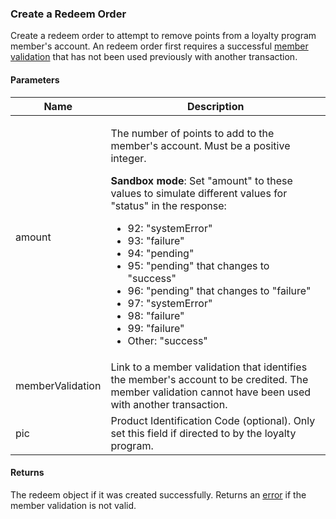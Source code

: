 ### Create a Redeem Order

Create a redeem order to attempt to remove points from a loyalty program member's account. An redeem order first requires a successful [member validation](#member-validations) that has not been used previously with another transaction.

#### Parameters

<table>
    <thead>
        <tr>
            <th>Name</th>
            <th>Description</th>
        </tr>
    </thead>
    <tbody>
        <tr>
            <td>amount</td>
            <td><p>The number of points to add to the member's account. Must be a positive integer.</p>
                <p><strong>Sandbox mode</strong>: Set "amount" to these values to simulate different values for "status" in the response:
                    <ul>
                        <li>92: "systemError"</li>
                        <li>93: "failure"</li>
                        <li>94: "pending"</li>
                        <li>95: "pending" that changes to "success"</li>
                        <li>96: "pending" that changes to "failure"</li>
                        <li>97: "systemError"</li>
                        <li>98: "failure"</li>
                        <li>99: "failure"</li>
                        <li>Other: "success"</li>
                    </ul>
                </p>
            </td>
        </tr>
        <tr>
            <td>memberValidation</td>
            <td>Link to a member validation that identifies the member's account to be credited. The member validation cannot have been used with another transaction.</td>
        </tr>
        <tr>
            <td>pic</td>
            <td>Product Identification Code (optional). Only set this field if directed to by the loyalty program.</td>
        </tr>
    </tbody>
</table>
        
#### Returns

The redeem object if it was created successfully. Returns an [error](./?doc=reference-manual#errors) if the member validation is not valid.
